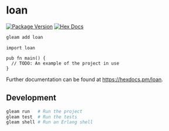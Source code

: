# loan

[![Package Version](https://img.shields.io/hexpm/v/loan)](https://hex.pm/packages/loan)
[![Hex Docs](https://img.shields.io/badge/hex-docs-ffaff3)](https://hexdocs.pm/loan/)

```sh
gleam add loan
```
```gleam
import loan

pub fn main() {
  // TODO: An example of the project in use
}
```

Further documentation can be found at <https://hexdocs.pm/loan>.

## Development

```sh
gleam run   # Run the project
gleam test  # Run the tests
gleam shell # Run an Erlang shell
```
